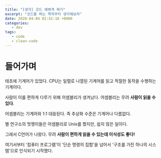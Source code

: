 ```yaml
---
title: "[생각] 코드 예쁘게 짜기"
excerpt: "코드를 짜는 목적부터 생각해보자"
date: 2020-04-04 02:41:10 +0900
categories:
   - dev
tags:
   - code
   - clean-code
---
```


# 들어가며

태초에 기계어가 있었다. CPU는 일렬로 나열된 기계어를 읽고 적절한 동작을 수행하는 기계이다.

사람이 이를 편하게 다루기 위해 어셈블리가 생겨났다. 어셈블리는 무려 **사람이 읽을 수 있다**.

어셈블리는 기계어와 1:1 대응된다. 즉 추상화 수준은 기계어나 다름없다.

벨 연구소의 멋쟁이들은 어셈블리로 Unix를 짰지만, 쉽지 않은 일이다.

그래서 C언어가 나왔다. 무려 **사람이 편하게 읽을 수 있는데 이식성도 좋다!**

여기서부터 '컴퓨터 프로그램'이 '단순 명령의 집합'을 넘어서 '구조를 가진 하나의 시스템'으로 인식되기 시작했다.

# 
